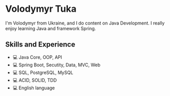 # Volodymyr Tuka
I'm Volodymyr from Ukraine, and I do content on Java Development. I really enjoy learning Java and framework Spring. 

## Skills and Experience
* 💻 Java Core, OOP, API
* 💻 Spring Boot, Secutity, Data, MVC, Web
* 💻 SQL, PostgreSQL, MySQL
* 💻 ACID, SOLID, TDD
* 💻 English language

